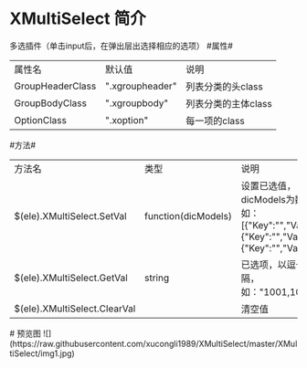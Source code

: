 # XMultiSelect 简介
多选插件（单击input后，在弹出层出选择相应的选项）
#属性#
<table>
<tr>
<td>属性名</td>
<td>默认值</td>
<td>说明</td>
</tr>
<tr>
<td>GroupHeaderClass</td>
<td>".xgroupheader"</td>
<td>列表分类的头class</td>
</tr>
<tr>
<td>GroupBodyClass</td>
<td>".xgroupbody"</td>
<td>列表分类的主体class</td>
</tr>
<tr>
<td>OptionClass</td>
<td>".xoption"</td>
<td>每一项的class</td>
</tr>
</table>
#方法#
<table>
<tr>
<td>方法名</td>
<td>类型</td>
<td>说明</td>
</tr>
<tr>
<td>$(ele).XMultiSelect.SetVal</td>
<td>function(dicModels)</td>
<td>
设置已选值，dicModels为数组，如：[{"Key":"","Val":""},{"Key":"","Val":""},{"Key":"","Val":""}]
</td>
</tr>
<tr>
<td>$(ele).XMultiSelect.GetVal</td>
<td>string</td>
<td>已选项，以逗号分隔，如："1001,1002"</td>
</tr>
<tr>
<td>$(ele).XMultiSelect.ClearVal</td>
<td></td>
<td>清空值</td>
</tr>
</table>
# 预览图
![](https://raw.githubusercontent.com/xucongli1989/XMultiSelect/master/XMultiSelect/img1.jpg)
